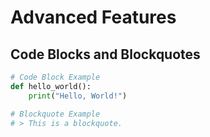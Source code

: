 # Advanced Features

## Code Blocks and Blockquotes

```python
# Code Block Example
def hello_world():
    print("Hello, World!")

# Blockquote Example
# > This is a blockquote.

